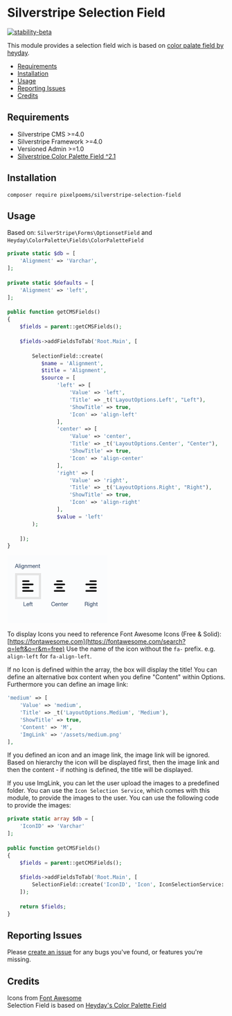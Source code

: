 # Silverstripe Selection Field
[![stability-beta](https://img.shields.io/badge/stability-beta-33bbff.svg)](https://github.com/mkenney/software-guides/blob/master/STABILITY-BADGES.md#beta)

This module provides a selection field wich is based on [color palate field by heyday](https://github.com/heyday/silverstripe-colorpalette).

* [Requirements](#requirements)
* [Installation](#installation)
* [Usage](#usage)
* [Reporting Issues](#reporting-issues)
* [Credits](#credits)

## Requirements

* Silverstripe CMS >=4.0
* Silverstripe Framework >=4.0
* Versioned Admin >=1.0
* [Silverstripe Color Palette Field ^2.1](https://github.com/heyday/silverstripe-colorpalette)

## Installation
```
composer require pixelpoems/silverstripe-selection-field
```

## Usage
Based on: `SilverStripe\Forms\OptionsetField` and `Heyday\ColorPalette\Fields\ColorPaletteField`
```php
private static $db = [
    'Alignment' => 'Varchar',
];

private static $defaults = [
    'Alignment' => 'left',
];

public function getCMSFields()
{
    $fields = parent::getCMSFields();

    $fields->addFieldsToTab('Root.Main', [

        SelectionField::create(
           $name = 'Alignment',
           $title = 'Alignment',
           $source = [
                'left' => [
                    'Value' => 'left',
                    'Title' => _t('LayoutOptions.Left', "Left"),
                    'ShowTitle' => true,
                    'Icon' => 'align-left'
                ],
                'center' => [
                    'Value' => 'center',
                    'Title' => _t('LayoutOptions.Center', "Center"),
                    'ShowTitle' => true,
                    'Icon' => 'align-center'
                ],
                'right' => [
                    'Value' => 'right',
                    'Title' => _t('LayoutOptions.Right', "Right"),
                    'ShowTitle' => true,
                    'Icon' => 'align-right'
                ],
                $value = 'left'
        );

    ]);
}
```
![example-alignment-fa.png](resources%2Fexample-alignment-fa.png)

To display Icons you need to reference Font Awesome Icons (Free & Solid):
[https://fontawesome.com](https://fontawesome.com/search?q=left&o=r&m=free)
Use the name of the icon without the `fa-` prefix. e.g. `align-left` for `fa-align-left`.


If no Icon is defined within the array, the box will display the title!
You can define an alternative box content when you define "Content" within Options. Furthermore you can define an image link:
```php
'medium' => [
    'Value' => 'medium',
    'Title' => _t('LayoutOptions.Medium', 'Medium'),
    'ShowTitle' => true,
    'Content' => 'M',
    'ImgLink' => '/assets/medium.png'
],
```
If you defined an icon and an image link, the image link will be ignored. Based on hierarchy the icon will be displayed first, then the image link and then the content - if nothing is defined, the title will be displayed.

If you use ImgLink, you can let the user upload the images to a predefined folder. You can use the `Icon Selection Service`,
which comes with this module, to provide the images to the user. You can use the following code to provide the images:
```php
private static array $db = [
    'IconID' => 'Varchar'
];

public function getCMSFields()
{
    $fields = parent::getCMSFields();

    $fields->addFieldsToTab('Root.Main', [
        SelectionField::create('IconID', 'Icon', IconSelectionService::getIconOptions())
    ]);

    return $fields;
}
```


## Reporting Issues
Please [create an issue](https://github.com/pixelpoems/silverstripe-selection-field/issues) for any bugs you've found, or
features you're missing.

## Credits
Icons from [Font Awesome](https://fontawesome.com/) \
Selection Field is based on [Heyday's Color Palette Field](https://github.com/heyday/silverstripe-colorpalette)
